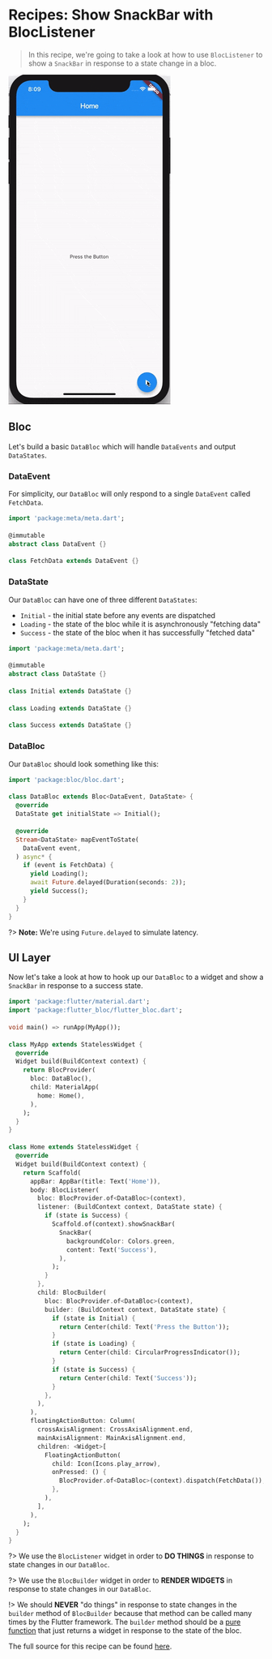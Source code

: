 # Recipes: Show SnackBar with BlocListener

> In this recipe, we're going to take a look at how to use `BlocListener` to show a `SnackBar` in response to a state change in a bloc.

![demo](./assets/gifs/recipes_flutter_snack_bar.gif)

## Bloc

Let's build a basic `DataBloc` which will handle `DataEvents` and output `DataStates`.

### DataEvent

For simplicity, our `DataBloc` will only respond to a single `DataEvent` called `FetchData`.

```dart
import 'package:meta/meta.dart';

@immutable
abstract class DataEvent {}

class FetchData extends DataEvent {}
```

### DataState

Our `DataBloc` can have one of three different `DataStates`:

- `Initial` - the initial state before any events are dispatched
- `Loading` - the state of the bloc while it is asynchronously "fetching data"
- `Success` - the state of the bloc when it has successfully "fetched data"

```dart
import 'package:meta/meta.dart';

@immutable
abstract class DataState {}

class Initial extends DataState {}

class Loading extends DataState {}

class Success extends DataState {}
```

### DataBloc

Our `DataBloc` should look something like this:

```dart
import 'package:bloc/bloc.dart';

class DataBloc extends Bloc<DataEvent, DataState> {
  @override
  DataState get initialState => Initial();

  @override
  Stream<DataState> mapEventToState(
    DataEvent event,
  ) async* {
    if (event is FetchData) {
      yield Loading();
      await Future.delayed(Duration(seconds: 2));
      yield Success();
    }
  }
}
```

?> **Note:** We're using `Future.delayed` to simulate latency.

## UI Layer

Now let's take a look at how to hook up our `DataBloc` to a widget and show a `SnackBar` in response to a success state.

```dart
import 'package:flutter/material.dart';
import 'package:flutter_bloc/flutter_bloc.dart';

void main() => runApp(MyApp());

class MyApp extends StatelessWidget {
  @override
  Widget build(BuildContext context) {
    return BlocProvider(
      bloc: DataBloc(),
      child: MaterialApp(
        home: Home(),
      ),
    );
  }
}

class Home extends StatelessWidget {
  @override
  Widget build(BuildContext context) {
    return Scaffold(
      appBar: AppBar(title: Text('Home')),
      body: BlocListener(
        bloc: BlocProvider.of<DataBloc>(context),
        listener: (BuildContext context, DataState state) {
          if (state is Success) {
            Scaffold.of(context).showSnackBar(
              SnackBar(
                backgroundColor: Colors.green,
                content: Text('Success'),
              ),
            );
          }
        },
        child: BlocBuilder(
          bloc: BlocProvider.of<DataBloc>(context),
          builder: (BuildContext context, DataState state) {
            if (state is Initial) {
              return Center(child: Text('Press the Button'));
            }
            if (state is Loading) {
              return Center(child: CircularProgressIndicator());
            }
            if (state is Success) {
              return Center(child: Text('Success'));
            }
          },
        ),
      ),
      floatingActionButton: Column(
        crossAxisAlignment: CrossAxisAlignment.end,
        mainAxisAlignment: MainAxisAlignment.end,
        children: <Widget>[
          FloatingActionButton(
            child: Icon(Icons.play_arrow),
            onPressed: () {
              BlocProvider.of<DataBloc>(context).dispatch(FetchData());
            },
          ),
        ],
      ),
    );
  }
}
```

?> We use the `BlocListener` widget in order to **DO THINGS** in response to state changes in our `DataBloc`.

?> We use the `BlocBuilder` widget in order to **RENDER WIDGETS** in response to state changes in our `DataBloc`.

!> We should **NEVER** "do things" in response to state changes in the `builder` method of `BlocBuilder` because that method can be called many times by the Flutter framework. The `builder` method should be a [pure function](https://en.wikipedia.org/wiki/Pure_function) that just returns a widget in response to the state of the bloc.

The full source for this recipe can be found [here](https://gist.github.com/felangel/1e5b2c25b263ad1aa7bbed75d8c76c44).
